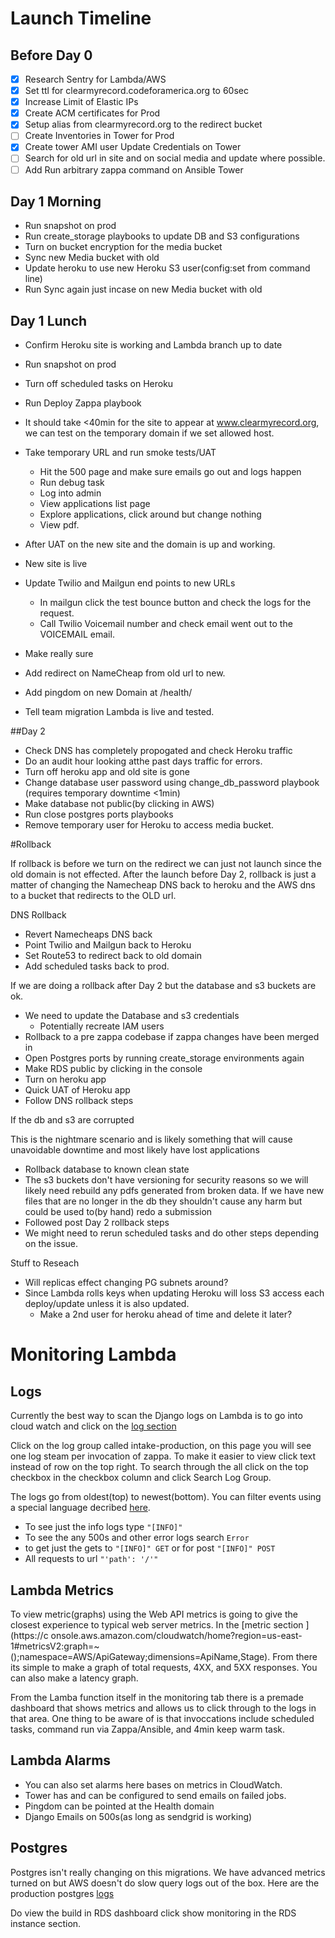 # Launch Timeline

## Before Day 0
- [x] Research Sentry for Lambda/AWS
- [x] Set ttl for clearmyrecord.codeforamerica.org to 60sec
- [x] Increase Limit of Elastic IPs
- [x] Create ACM certificates for Prod
- [x] Setup alias from clearmyrecord.org to the redirect bucket
- [ ] Create Inventories in Tower for Prod
- [x] Create tower AMI user Update Credentials on Tower
- [ ] Search for old url in site and on social media and update where possible.
- [ ] Add Run arbitrary zappa command on Ansible Tower

## Day 1 Morning

- Run snapshot on prod
- Run create_storage playbooks to update DB and S3 configurations
- Turn on bucket encryption for the media bucket
- Sync new Media bucket with old
- Update heroku to use new Heroku S3 user(config:set from command line)
- Run Sync again just incase on new Media bucket with old

## Day 1 Lunch

- Confirm Heroku site is working and Lambda branch up to date
- Run snapshot on prod
- Turn off scheduled tasks on Heroku
- Run Deploy Zappa playbook
- It should take <40min for the site to appear at www.clearmyrecord.org, we can test on the temporary domain if we set allowed host.
- Take temporary URL and run smoke tests/UAT
  - Hit the 500 page and make sure emails go out and logs happen
  - Run debug task
  - Log into admin
  - View applications list page
  - Explore applications, click around but change nothing
  - View pdf.
- After UAT on the new site and the domain is up and working.
- New site is live
- Update Twilio and Mailgun end points to new URLs
  - In mailgun click the test bounce button and check the logs for the request.
  - Call Twilio Voicemail number and check email went out to the VOICEMAIL email.

- Make really sure
- Add redirect on NameCheap from old url to new.
- Add pingdom on new Domain at /health/
- Tell team migration Lambda is live and tested.

##Day 2

- Check DNS has completely propogated and check Heroku traffic
- Do an audit hour looking atthe past days traffic for errors.
- Turn off heroku app and old site is gone
- Change database user password using change_db_password playbook (requires temporary downtime <1min)
- Make database not public(by clicking in AWS)
- Run close postgres ports playbooks
- Remove temporary user for Heroku to access media bucket.

#Rollback

If rollback is  before we turn on the redirect we can just not launch since the old domain is not effected.  After the launch before Day 2, rollback is just a matter of changing the Namecheap DNS back to heroku and the AWS dns to a bucket that redirects to the OLD url.

DNS Rollback

- Revert Namecheaps DNS back
- Point Twilio and Mailgun back to Heroku
- Set Route53 to redirect back to old domain
- Add scheduled tasks back to prod.

If we are doing a rollback after Day 2 but the database and s3 buckets are ok.

- We need to update the Database and s3 credentials
  - Potentially recreate IAM users
- Rollback to a pre zappa codebase if zappa changes have been merged in
- Open Postgres ports by running create_storage environments again
- Make RDS public by clicking in the console
- Turn on heroku app
- Quick UAT of Heroku app
- Follow DNS rollback steps

If the db and s3 are corrupted

This is the nightmare scenario and is likely something that will cause unavoidable downtime and most likely have lost applications

- Rollback database to known clean state
- The s3 buckets don't have versioning for security reasons so we will likely need rebuild any pdfs generated from broken data.  If we have new files that are no longer in the db they shouldn't cause any harm but could be used to(by hand) redo a submission
- Followed post Day 2 rollback steps
- We might need to rerun scheduled tasks and do other steps depending on the issue.

Stuff to Reseach

- Will replicas effect changing PG subnets around?
- Since Lambda rolls keys when updating Heroku will loss S3 access each deploy/update unless it is also updated.
  - Make a 2nd user for heroku ahead of time and delete it later?

# Monitoring Lambda

## Logs 

Currently the best way to scan the Django logs on Lambda is to go into cloud watch and click on the [log section](https://console.aws.amazon.com/cloudwatch/home?region=us-east-1#logs:)

Click on the log group called intake-production, on this page you will see one log steam per invocation of zappa.  To make it easier to view click text instead of row  on the top right.  To search through the all click on the top checkbox in the checkbox column and click Search Log Group.

The logs go from oldest(top) to newest(bottom).  You can filter events using a special language decribed [here](https://docs.aws.amazon.com/console/cloudwatch/logs/patternSyntax).

- To see just the info logs type `"[INFO]"`
- To see the any 500s and other error logs search  `Error`
- to get just the gets to `"[INFO]" GET` or for post `"[INFO]" POST`
- All requests to url `"'path': '/'"`

## Lambda Metrics

To view metric(graphs) using the Web API metrics is going to give the closest experience to typical web server metrics. In the [metric section ](https://c  onsole.aws.amazon.com/cloudwatch/home?region=us-east-1#metricsV2:graph=~();namespace=AWS/ApiGateway;dimensions=ApiName,Stage). From there its simple to make a graph of total requests, 4XX, and 5XX responses.  You can also make a latency graph.

From the Lamba function itself in the monitoring tab there is a premade dashboard that shows metrics and allows us to click through to the logs in that area.  One thing to be aware of is that invoccations include scheduled tasks, command run via Zappa/Ansible, and 4min keep warm task.


## Lambda Alarms

- You can also set alarms here bases on metrics in CloudWatch.
- Tower has and can be configured to send emails on failed jobs.
- Pingdom can be pointed at the Health domain
- Django Emails on 500s(as long as sendgrid is working)

## Postgres

Postgres isn't really changing on this migrations.  We have advanced metrics turned on but AWS doesn't do slow query logs out of the box.  Here are the production postgres [logs](https://console.aws.amazon.com/rds/home?region=us-east-1#dbinstance:id=cmr-production-r1-database;view=logs)

Do view the build in RDS dashboard click show monitoring in the RDS instance section.

